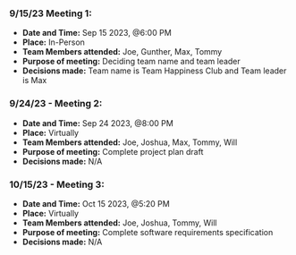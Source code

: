 ### 9/15/23 Meeting 1:
- **Date and Time:** Sep 15 2023, @6:00 PM
- **Place:** In-Person
- **Team Members attended:** Joe, Gunther, Max, Tommy
- **Purpose of meeting:** Deciding team name and team leader
- **Decisions made:** Team name is Team Happiness Club and Team leader is Max

### 9/24/23 - Meeting 2:
- **Date and Time:** Sep 24 2023, @8:00 PM
- **Place:** Virtually
- **Team Members attended:** Joe, Joshua, Max, Tommy, Will
- **Purpose of meeting:** Complete project plan draft
- **Decisions made:** N/A

### 10/15/23 - Meeting 3:
- **Date and Time:** Oct 15 2023, @5:20 PM
- **Place:** Virtually
- **Team Members attended:** Joe, Joshua, Tommy, Will
- **Purpose of meeting:** Complete software requirements specification
- **Decisions made:** N/A
